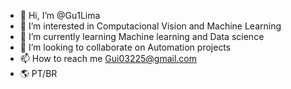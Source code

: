 - 👋 Hi, I’m @Gu1Lima
- 👀 I’m interested in Computacional Vision and Machine Learning
- 🌱 I’m currently learning Machine learning and Data science 
- 💞️ I’m looking to collaborate on Automation projects
- 📫 How to reach me Gui03225@gmail.com
- 🌎 PT/BR
